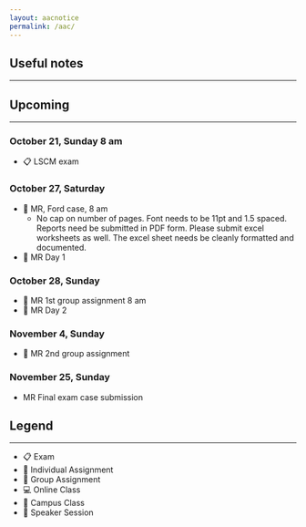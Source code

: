 ```yaml
---
layout: aacnotice
permalink: /aac/
---
```


## Useful notes

----

## Upcoming

----












### October 21, Sunday 8 am
* :clipboard: LSCM exam

### October 27, Saturday
* :bust_in_silhouette: MR, Ford case, 8 am
  * No cap on number of pages. Font needs to be 11pt and 1.5 spaced.
Reports need be submitted in PDF form. Please submit excel worksheets as well. The excel sheet needs be cleanly formatted and documented. 
* :school: MR Day 1

### October 28, Sunday
* :busts_in_silhouette: MR 1st group assignment 8 am
* :school: MR Day 2

### November 4, Sunday
* :busts_in_silhouette: MR 2nd group assignment

### November 25, Sunday
* MR Final exam case submission


## Legend

----
* :clipboard: Exam
* :bust_in_silhouette: Individual Assignment
* :busts_in_silhouette: Group Assignment
* :computer: Online Class
* :school: Campus Class
* :microphone: Speaker Session
